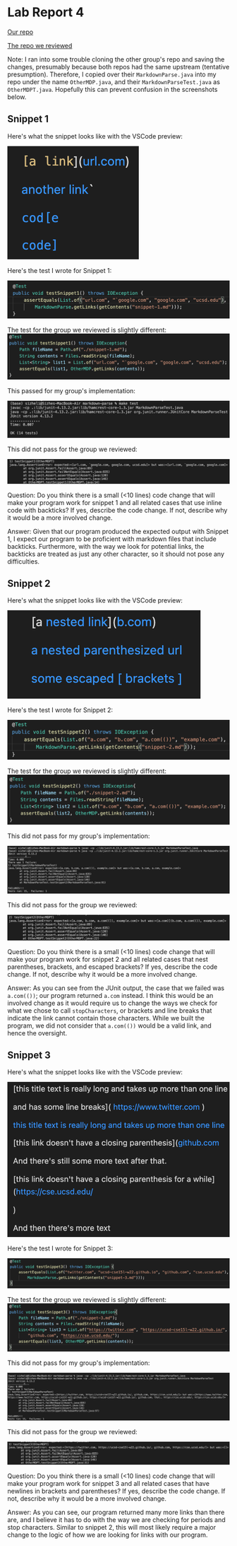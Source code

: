 # Lab Report 4
[Our repo](https://github.com/StevenLi007/markdown-parse)

[The repo we reviewed](https://github.com/bimai25/markdown-parse)

Note: I ran into some trouble cloning the other group's repo and saving the changes, presumably because both repos had the same upstream (tentative presumption). Therefore, I copied over their `MarkdownParse.java` into my repo under the name `OtherMDP.java`, and their `MarkdownParseTest.java` as `OtherMDPT.java`. Hopefully this can prevent confusion in the screenshots below.

## Snippet 1
Here's what the snippet looks like with the VSCode preview:

![Snippet 1 Output](LR4/S1.png)

Here's the test I wrote for Snippet 1:

![Snippet 1 Test](LR4/S1Test.png)

The test for the group we reviewed is slightly different:
![Snippet 1 Other Test](LR4/S1OtherTest.png)

This passed for my group's implementation:

![Snippet 1 My Impl](LR4/S1MyImpl.png)

This did not pass for the group we reviewed:

![Snippet 1 Other Impl](LR4/S1OtherImpl.png)

Question: Do you think there is a small (<10 lines) code change that will make your program work for snippet 1 and all related cases that use inline code with backticks? If yes, describe the code change. If not, describe why it would be a more involved change.

Answer: Given that our program produced the expected output with Snippet 1, I expect our program to be proficient with markdown files that include backticks. Furthermore, with the way we look for potential links, the backticks are treated as just any other character, so it should not pose any difficulties.

## Snippet 2
Here's what the snippet looks like with the VSCode preview:

![Snippet 2 Output](LR4/S2.png)

Here's the test I wrote for Snippet 2:

![Snippet 2 Test](LR4/S2Test.png)

The test for the group we reviewed is slightly different:
![Snippet 2 Other Test](LR4/S2OtherTest.png)

This did not pass for my group's implementation:

![Snippet 2 My Impl](LR4/S2MyImpl.png)

This did not pass for the group we reviewed:

![Snippet 2 Other Impl](LR4/S2OtherImpl.png)

Question: Do you think there is a small (<10 lines) code change that will make your program work for snippet 2 and all related cases that nest parentheses, brackets, and escaped brackets? If yes, describe the code change. If not, describe why it would be a more involved change.

Answer: As you can see from the JUnit output, the case that we failed was `a.com(())`; our program returned `a.com` instead. I think this would be an involved change as it would require us to change the ways we check for what we chose to call `stopCharacters`, or brackets and line breaks that indicate the link cannot contain those characters. While we built the program, we did not consider that `a.com(())` would be a valid link, and hence the oversight.

## Snippet 3
Here's what the snippet looks like with the VSCode preview:

![Snippet 3 Output](LR4/S3.png)

Here's the test I wrote for Snippet 3:

![Snippet 3 Test](LR4/S3Test.png)

The test for the group we reviewed is slightly different:
![Snippet 3 Other Test](LR4/S3OtherTest.png)

This did not pass for my group's implementation:

![Snippet 3 My Impl](LR4/S3MyImpl.png)

This did not pass for the group we reviewed:

![Snippet 3 Other Impl](LR4/S3OtherImpl.png)

Question: Do you think there is a small (<10 lines) code change that will make your program work for snippet 3 and all related cases that have newlines in brackets and parentheses? If yes, describe the code change. If not, describe why it would be a more involved change.

Answer: As you can see, our program returned many more links than there are, and I believe it has to do with the way we are checking for periods and stop characters. Similar to snippet 2, this will most likely require a major change to the logic of how we are looking for links with our program.